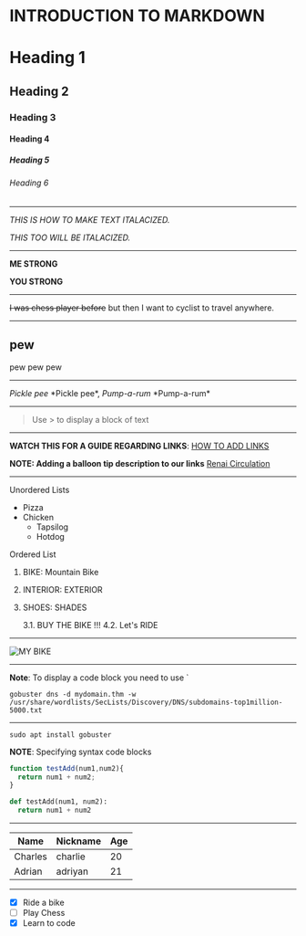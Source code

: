 # INTRODUCTION TO MARKDOWN

<!-- HEADINGS  -->
# Heading 1
## Heading 2
### Heading 3
#### Heading 4
##### Heading 5
###### Heading 6

---
<!--  Italics -->
_THIS IS HOW TO MAKE TEXT ITALACIZED._

*THIS TOO WILL BE ITALACIZED.*

---
<!--  Strong  -->

**ME STRONG**

__YOU STRONG__

---
<!--  Strike through  -->
~~I was chess player before~~ but then I want to cyclist to travel anywhere.

---

<!--  HORIZONTAL LINE --->
pew 
---
pew pew pew 
___

<!--  Escape Character Rule with Backslash  -->
*Pickle pee* \*Pickle pee*, *Pump-a-rum* \*Pump-a-rum*

--- 

<!--  Blockquote Rule -->
> Use \> to display a block of text

---
<!--  Links  -->

**WATCH THIS FOR A GUIDE REGARDING LINKS**:
[HOW TO ADD LINKS](https://www.youtube.com/watch?v=9czg4DSaRTM&list=PLHztOObXYCYGL2DNt5yVzeTyyyohG50tv&index=9)

__NOTE: Adding a balloon tip description to our links__
[Renai Circulation](https://www.youtube.com/watch?v=RQmEERvqq70/ "Everybody's Circulation")

---
<!--  Unordered Lists -->

Unordered Lists
* Pizza
* Chicken
  * Tapsilog
  * Hotdog

<!--  Ordered Lists -->

Ordered List
1. BIKE: Mountain Bike
2. INTERIOR: EXTERIOR
3. SHOES: SHADES

    3.1. BUY THE BIKE !!!
    4.2. Let's RIDE
    
---
<!-- ADD IMAGE -->
![MY BIKE](https://images.pexels.com/photos/100582/pexels-photo-100582.jpeg?auto=compress&cs=tinysrgb&w=600)

---

<!-- Code Block -->

**Note**: To display a code block you need to use \`

`gobuster dns -d mydomain.thm -w /usr/share/wordlists/SecLists/Discovery/DNS/subdomains-top1million-5000.txt`

---

<!-- GitHub Flavor Set of Code Block -->

```install gobuster
sudo apt install gobuster
```

**NOTE**: Specifying syntax code blocks

```javascript
function testAdd(num1,num2){
  return num1 + num2;
}
```

```python
def testAdd(num1, num2):
  return num1 + num2
```

---

<!-- Table Rules -->
|  Name  | Nickname|  Age  |
|--------|---------|-------|
| Charles| charlie |   20  |
| Adrian | adriyan |   21  |

---

<!-- Task Lists -->
* [x] Ride a bike
* [ ] Play Chess
* [x] Learn to code
